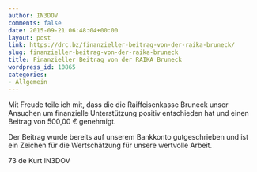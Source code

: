 ```yaml
---
author: IN3DOV
comments: false
date: 2015-09-21 06:48:04+00:00
layout: post
link: https://drc.bz/finanzieller-beitrag-von-der-raika-bruneck/
slug: finanzieller-beitrag-von-der-raika-bruneck
title: Finanzieller Beitrag von der RAIKA Bruneck
wordpress_id: 10865
categories:
- Allgemein
---
```


Mit Freude teile ich mit, dass die die Raiffeisenkasse Bruneck unser Ansuchen um finanzielle Unterstützung positiv entschieden hat und einen Beitrag von 500,00 € genehmigt.

Der Beitrag wurde bereits auf unserem Bankkonto gutgeschrieben und ist ein Zeichen für die Wertschätzung für unsere wertvolle Arbeit.

73 de Kurt IN3DOV
